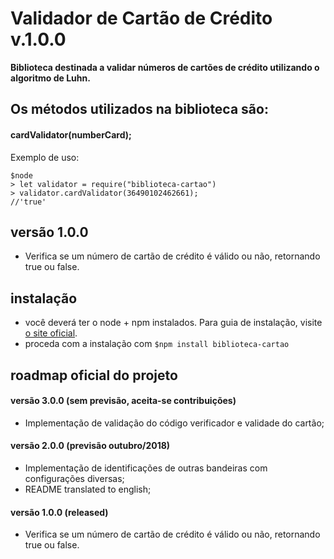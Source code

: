 # Validador de Cartão de Crédito v.1.0.0

**Biblioteca destinada a validar números de cartões de crédito utilizando o algoritmo de Luhn.**


## Os métodos utilizados na biblioteca são:

#### **cardValidator(numberCard);**

Exemplo de uso:

```
$node
> let validator = require("biblioteca-cartao")
> validator.cardValidator(36490102462661);
//'true'
```


## versão 1.0.0

- Verifica se um número de cartão de crédito é válido ou não, retornando true ou false.


## instalação

- você deverá ter o node + npm instalados. Para guia de instalação, visite [o site oficial](https://www.npmjs.com/get-npm).
- proceda com a instalação com `$npm install biblioteca-cartao`


## roadmap oficial do projeto

#### versão 3.0.0 (sem previsão, aceita-se contribuições)
- Implementação de validação do código verificador e validade do cartão;

#### versão 2.0.0 (previsão outubro/2018)
- Implementação de identificações de outras bandeiras com configurações diversas;
- README translated to english;

#### versão 1.0.0 (released)
- Verifica se um número de cartão de crédito é válido ou não, retornando true ou false.
